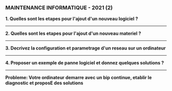 ### MAINTENANCE INFORMATIQUE - 2021 (2)

**1. Quelles sont les etapes pour l'ajout d'un nouveau logiciel ?**

---

**2. Quelles sont les etapes pour l'ajout d'un nouveau materiel ?**

---

**3. Decrivez la configuration et parametrage d'un reseau sur un ordinateur**

---

**4. Proposer un exemple de panne logiciel et donnez quelques solutions ?**

---

**Probleme: Votre ordinateur demarre avec un bip continue, etablir le diagnostic et proposE des solutions**
